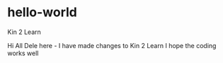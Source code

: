 # hello-world
Kin 2 Learn

Hi All
Dele here - I have made changes to Kin 2 Learn
I hope the coding works well
